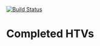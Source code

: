 [![Build Status](https://travis-ci.org/juliuscarvajal/completed-htv.svg?branch=master)](https://travis-ci.org/juliuscarvajal/completed-htv)

# Completed HTVs

